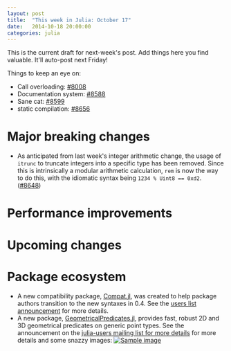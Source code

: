 ```yaml
---
layout: post
title:  "This week in Julia: October 17"
date:   2014-10-18 20:00:00
categories: julia
---
```

This is the current draft for next-week's post.  Add things here you find valuable.  It'll auto-post next Friday!

Things to keep an eye on:
* Call overloading: [#8008](https://github.com/JuliaLang/julia/pull/8008)
* Documentation system: [#8588](https://github.com/JuliaLang/julia/pull/8588)
* Sane cat: [#8599](https://github.com/JuliaLang/julia/pull/8599)
* static compilation: [#8656](https://github.com/JuliaLang/julia/pull/8656)

# Major breaking changes

* As anticipated from last week's integer arithmetic change, the usage of `itrunc` to truncate integers into a specific type has been removed.  Since this is intrinsically a modular arithmetic calculation, `rem` is now the way to do this, with the idiomatic syntax being `1234 % Uint8 == 0xd2`.  ([#8648](https://github.com/JuliaLang/julia/pull/8648))

# Performance improvements

# Upcoming changes

# Package ecosystem

* A new compatibility package, [Compat.jl](https://groups.google.com/forum/#!searchin/julia-users/compat.jl/julia-users/Fobhly-DPNY/CzXOkJwVjN0J), was created to help package authors transition to the new syntaxes in 0.4.  See the [users list announcement](https://groups.google.com/forum/#!searchin/julia-users/compat.jl/julia-users/Fobhly-DPNY/CzXOkJwVjN0J) for more details.
* A new package, [GeometricalPredicates.jl](https://github.com/skariel/GeometricalPredicates.jl), provides fast, robust 2D and 3D geometrical predicates on generic point types.  See the announcement on the [julia-users mailing list for more details](https://groups.google.com/d/msg/julia-users/oTxuewsKMQw/_k1f5AOJx0sJ) for more details and some snazzy images:
[![Sample image](http://i.imgur.com/Gxaqbnlm.jpg)](http://i.imgur.com/Gxaqbnl.jpg)
